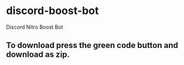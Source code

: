 # discord-boost-bot
Discord Nitro Boost Bot

## To download press the green code button and download as zip.

